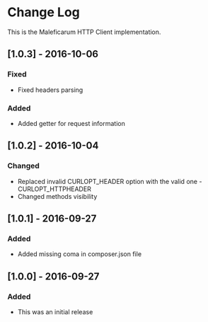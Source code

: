 # Change Log
This is the Maleficarum HTTP Client implementation. 

## [1.0.3] - 2016-10-06
### Fixed
- Fixed headers parsing
### Added
- Added getter for request information

## [1.0.2] - 2016-10-04
### Changed
- Replaced invalid CURLOPT_HEADER option with the valid one - CURLOPT_HTTPHEADER
- Changed methods visibility

## [1.0.1] - 2016-09-27
### Added
- Added missing coma in composer.json file

## [1.0.0] - 2016-09-27
### Added
- This was an initial release
